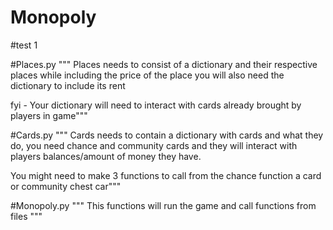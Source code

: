 # Monopoly
#test 1


#Places.py
"""
Places needs to consist of a dictionary and 
their respective places while including the price of the place
you will also need the dictionary to include its rent

fyi -   Your dictionary will need to interact 
        with cards already brought by players in game"""

#Cards.py
"""
Cards needs to contain a dictionary with cards and what they do,
you need chance and community cards and 
they will interact with players balances/amount of money they have.

You might need to make 3 functions to call from 
the chance function a card or community chest car"""

#Monopoly.py
"""
This functions will run the game and call functions from files
"""